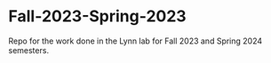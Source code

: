 # Fall-2023-Spring-2023
Repo for the work done in the Lynn lab for Fall 2023 and Spring 2024 semesters.
